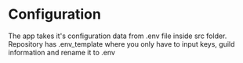 # Configuration

The app takes it's configuration data from .env file inside src folder. Repository has .env_template where you only have to input keys, guild information
and rename it to .env
